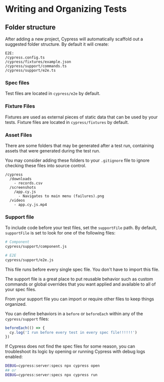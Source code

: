 # Writing and Organizing Tests

## Folder structure

After adding a new project, Cypress will automatically scaffold out a suggested folder structure. By default it will create:

```
E2E:
/cypress.config.ts
/cypress/fixtures/example.json
/cypress/support/commands.ts
/cypress/support/e2e.ts
```

### Spec files

Test files are located in `cypress/e2e` by default.

### Fixture Files

Fixtures are used as external pieces of static data that can be used by your tests. Fixture files are located in `cypress/fixtures` by default.

### Asset Files

There are some folders that may be generated after a test run, containing assets that were generated during the test run.

You may consider adding these folders to your `.gitignore` file to ignore checking these files into source control.

```
/cypress
  /downloads
    - records.csv
  /screenshots
    /app.cy.js
      - Navigates to main menu (failures).png
  /videos
    - app.cy.js.mp4
```

### Support file

To include code before your test files, set the `supportFile` path. By default, `supportFile` is set to look for one of the following files:

```bash
# Component
cypress/support/component.js

# E2E
cypress/support/e2e.js
```

This file runs before every single spec file. You don't have to import this file.

The support file is a great place to put reusable behavior such as custom commands or global overrides that you want applied and available to all of your spec files.

From your support file you can import or require other files to keep things organized.

You can define behaviors in a `before` or `beforeEach` within any of the `cypress/support` files:

```js
beforeEach(() => {
  cy.log('I run before every test in every spec file!!!!!!')
})
```

If Cypress does not find the spec files for some reason, you can troubleshoot its logic by opening or running Cypress with debug logs enabled:

```bash
DEBUG=cypress:server:specs npx cypress open
## or
DEBUG=cypress:server:specs npx cypress run
```